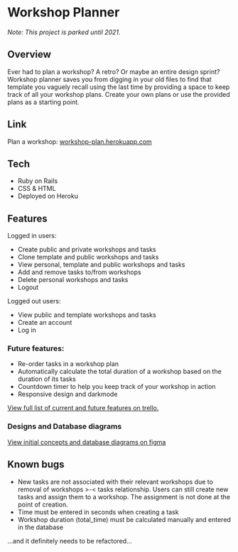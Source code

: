 # Workshop Planner

_Note: This project is parked until 2021._

## Overview
Ever had to plan a workshop? A retro? Or maybe an entire design sprint? 
Workshop planner saves you from digging in your old files to find that template you vaguely recall using the last time by providing a space to keep track of all your workshop plans. Create your own plans or use the provided plans as a starting point.


## Link
Plan a workshop: [workshop-plan.herokuapp.com](https://workshop-plan.herokuapp.com/)

## Tech

- Ruby on Rails
- CSS & HTML
- Deployed on Heroku

## Features

Logged in users:
- Create public and private workshops and tasks
- Clone template and public workshops and tasks
- View personal, template and public workshops and tasks
- Add and remove tasks to/from workshops
- Delete personal workshops and tasks
- Logout

Logged out users:
- View public and template workshops and tasks
- Create an account
- Log in

### Future features:
- Re-order tasks in a workshop plan
- Automatically calculate the total duration of a workshop based on the duration of its tasks
- Countdown timer to help you keep track of your workshop in action
- Responsive design and darkmode

[View full list of current and future features on trello.](https://trello.com/invite/b/0HBsn2Tl/bfe64da0ba313fa531003da977d0b31c/workshop-planner)


### Designs and Database diagrams
[View initial concepts and database diagrams on figma](https://www.figma.com/file/8OF5syt1JJbXythgf36XQv/Workshop-planner?node-id=0%3A1)

## Known bugs

- New tasks are not associated with their relevant workshops due to removal of workshops >-< tasks relationship. Users can still create new tasks and assign them to a workshop. The assignment is not done at the point of creation.
- Time must be entered in seconds when creating a task
- Workshop duration (total_time) must be calculated manually and entered in the database

...and it definitely needs to be refactored...

